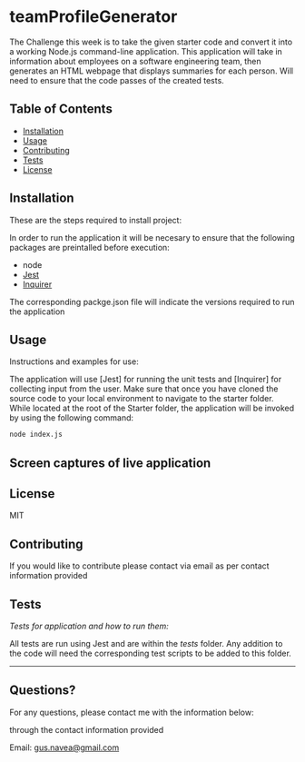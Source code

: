 # teamProfileGenerator

The Challenge this week is to take the given starter code and convert it into a working Node.js command-line application. This application will take in information about employees on a software engineering team, then generates an HTML webpage that displays summaries for each person. Will need to ensure that the code passes of the created tests.

## Table of Contents

- [Installation](#installation)
- [Usage](#usage)
- [Contributing](#contributing)
- [Tests](#tests)
- [License](#license)

## Installation

These are the steps required to install project:

In order to run the application it will be necesary to ensure that the following packages are preintalled before execution:

- node
- [Jest](https://www.npmjs.com/package/jest)
- [Inquirer](https://www.npmjs.com/package/inquirer)

The corresponding packge.json file will indicate the versions required to run the application

## Usage

Instructions and examples for use:

The application will use [Jest] for running the unit tests and [Inquirer] for collecting input from the user.
Make sure that once you have cloned the source code to your local environment to navigate to the starter folder.
While located at the root of the Starter folder, the application will be invoked by using the following command:

```bash
node index.js
```

## Screen captures of live application

## License

MIT

## Contributing

If you would like to contribute please contact via email as per contact information provided

## Tests

_Tests for application and how to run them:_

All tests are run using Jest and are within the _tests_ folder. Any addition to the code will need the corresponding test scripts to be added to this folder.

---

## Questions?

For any questions, please contact me with the information below:

through the contact information provided

Email: gus.navea@gmail.com
